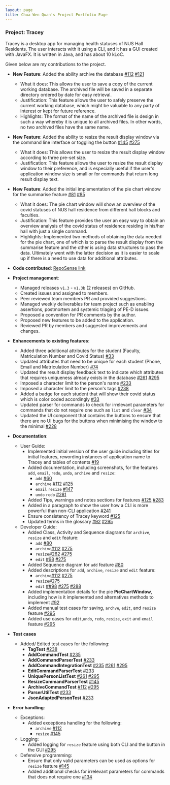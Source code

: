 ```yaml
---
layout: page
title: Chua Wen Quan's Project Portfolio Page
---
```


### Project: Tracey

Tracey is a desktop app for managing health statuses of NUS Hall Residents. The user interacts with it using a CLI, and it has a GUI created with JavaFX. It is written in Java, and has about 10 kLoC.

Given below are my contributions to the project.

* **New Feature**: Added the ability archive the database [\#112](https://github.com/AY2122S2-CS2103T-T12-3/tp/pull/112) [\#121](https://github.com/AY2122S2-CS2103T-T12-3/tp/pull/121)
  * What it does: This allows the user to save a copy of the current working database. The archived file will be saved in a separate directory ordered by date for easy retrieval.
  * Justification: This feature allows the user to safely preserve the current working database, which might be valuable to any party of interest or kept for future reference.
  * Highlights: The format of the name of the archived file is design in such a way whereby it is unique to all archived files. In other words, no two archived files have the same name.

* **New Feature**: Added the ability to resize the result display window via the command line interface or toggling the button [\#145](https://github.com/AY2122S2-CS2103T-T12-3/tp/pull/145) [\#275](https://github.com/AY2122S2-CS2103T-T12-3/tp/pull/275)
  * What it does: This allows the user to resize the result display window according to three pre-set size.
  * Justification: This feature allows the user to resize the result display window to their preference, and is especially useful if the user's application window size is small or for commands that return long result display text.

* **New Feature**: Added the initial implementation of the pie chart window for the summarise feature [\#81](https://github.com/AY2122S2-CS2103T-T12-3/tp/pull/81) [\#85](https://github.com/AY2122S2-CS2103T-T12-3/tp/pull/85)
  * What it does: The pie chart window will show an overview of the covid statuses of NUS hall residence from different hall blocks and faculties.
  * Justification: This feature provides the user an easy way to obtain an overview analysis of the covid status of residence residing in his/her hall with just a single command.
  * Highlights: Implemented two methods of obtaining the data needed for the pie chart, one of which is to parse the result display from the summarise feature and the other is using data structures to pass the data. Ultimately went with the latter decision as it is easier to scale up if there is a need to use data for additional attributes.

* **Code contributed**: [RepoSense link](https://nus-cs2103-ay2122s2.github.io/tp-dashboard/?search=cwq2326&breakdown=true&sort=groupTitle&sortWithin=title&since=2022-02-18&timeframe=commit&mergegroup=&groupSelect=groupByRepos&checkedFileTypes=docs~functional-code~test-code~other)

* **Project management**:
  * Managed releases `v1.3` - `v1.3b` (2 releases) on GitHub.
  * Created issues and assigned to members.
  * Peer reviewed team members PR and provided suggestions.
  * Managed weekly deliverables for team project such as enabling assertions, postmortem and systemic triaging of PE-D issues.
  * Proposed a convention for PR comments by the author.
  * Proposed new features to be added to the application.
  * Reviewed PR by members and suggested improvements and changes.

* **Enhancements to existing features**:
  * Added three additional attributes for the student (Faculty, Matriculation Number and Covid Status) [\#33](https://github.com/AY2122S2-CS2103T-T12-3/tp/pull/33)
  * Updated attributes that need to be unique for each student (Phone, Email and Matriculation Number) [\#74](https://github.com/AY2122S2-CS2103T-T12-3/tp/pull/74)
  * Updated the result display feedback text to indicate which attributes that requires uniqueness already exists in the database [\#261](https://github.com/AY2122S2-CS2103T-T12-3/tp/pull/261) [\#295](https://github.com/AY2122S2-CS2103T-T12-3/tp/pull/295)
  * Imposed a character limit to the person's name [\#233](https://github.com/AY2122S2-CS2103T-T12-3/tp/pull/233)
  * Imposed a character limit to the person's tags [\#238](https://github.com/AY2122S2-CS2103T-T12-3/tp/pull/238)
  * Added a badge for each student that will show their covid status which is color coded accordingly [\#33](https://github.com/AY2122S2-CS2103T-T12-3/tp/pull/33)
  * Updated parser for commands to check for irrelevant parameters for commands that do not require one such as `list` and `clear` [\#34](https://github.com/AY2122S2-CS2103T-T12-3/tp/pull/34)
  * Updated the UI component that contains the buttons to ensure that there are no UI bugs for the buttons when minimising the window to the minimal [\#228](https://github.com/AY2122S2-CS2103T-T12-3/tp/pull/228)

* **Documentation**:
  * User Guide:
    * Implemented initial version of the user guide including titles for initial features, rewording instances of application name to Tracey and tables of contents [\#19](https://github.com/AY2122S2-CS2103T-T12-3/tp/pull/19)
    * Added documentation, including screenshots, for the features `add`, `email`, `redo`, `undo`, `archive` and `resize`:
      * `add` [\#60](https://github.com/AY2122S2-CS2103T-T12-3/tp/pull/60)
      * `archive` [\#112](https://github.com/AY2122S2-CS2103T-T12-3/tp/pull/112) [\#125](https://github.com/AY2122S2-CS2103T-T12-3/tp/pull/125)
      * `email` `resize` [\#147](https://github.com/AY2122S2-CS2103T-T12-3/tp/pull/147) 
      * `undo` `redo` [\#281](https://github.com/AY2122S2-CS2103T-T12-3/tp/pull/281)
    * Added Tips, warnings and notes sections for features [\#125](https://github.com/AY2122S2-CS2103T-T12-3/tp/pull/125) [\#283](https://github.com/AY2122S2-CS2103T-T12-3/tp/pull/283)
    * Added in a paragraph to show the user how a CLI is more powerful than non-CLI application [\#241](https://github.com/AY2122S2-CS2103T-T12-3/tp/pull/241)
    * Ensure consistency of Tracey keyword [\#125](https://github.com/AY2122S2-CS2103T-T12-3/tp/pull/125)
    * Updated terms in the glossary [\#92](https://github.com/AY2122S2-CS2103T-T12-3/tp/pull/92) [\#295](https://github.com/AY2122S2-CS2103T-T12-3/tp/pull/295)
  * Developer Guide:
    * Added Class, Activity and Sequence diagrams for `archive`, `resize` and `edit` feature:
      * `add` [\#80](https://github.com/AY2122S2-CS2103T-T12-3/tp/pull/80)
      * `archive`[\#112](https://github.com/AY2122S2-CS2103T-T12-3/tp/pull/112) [\#275](https://github.com/AY2122S2-CS2103T-T12-3/tp/pull/275)
      * `resize`[\#262](https://github.com/AY2122S2-CS2103T-T12-3/tp/pull/262) [\#275](https://github.com/AY2122S2-CS2103T-T12-3/tp/pull/275)
      * `edit` [\#98](https://github.com/AY2122S2-CS2103T-T12-3/tp/pull/98) [\#275](https://github.com/AY2122S2-CS2103T-T12-3/tp/pull/275)
    * Added Sequence diagram for `add` feature [\#80](https://github.com/AY2122S2-CS2103T-T12-3/tp/pull/80) 
    * Added descriptions for `add`, `archive`, `resize` and `edit` feature: 
      * `archive`[\#112](https://github.com/AY2122S2-CS2103T-T12-3/tp/pull/112) [\#275](https://github.com/AY2122S2-CS2103T-T12-3/tp/pull/275)
      * `resize`[\#275](https://github.com/AY2122S2-CS2103T-T12-3/tp/pull/275)
      * `edit` [\##98](https://github.com/AY2122S2-CS2103T-T12-3/tp/pull/98) [\#275](https://github.com/AY2122S2-CS2103T-T12-3/tp/pull/275) [\#288](https://github.com/AY2122S2-CS2103T-T12-3/tp/pull/288)
    * Added implementation details for the pie **PieChartWindow**, including how is it implemented and alternatives methods to implement [\#92](https://github.com/AY2122S2-CS2103T-T12-3/tp/pull/92)
    * Added manual test cases for saving, `archve`, `edit`, and `resize` feature [\#295](https://github.com/AY2122S2-CS2103T-T12-3/tp/pull/295)
    * Added use cases for `edit`,`undo`, `redo`, `resize`, `exit` and `email` feature [\#295](https://github.com/AY2122S2-CS2103T-T12-3/tp/pull/295)
    
* **Test cases**
  * Added/ Edited test cases for the following:
    * **TagTest** [\#238](https://github.com/AY2122S2-CS2103T-T12-3/tp/pull/238)
    * **AddCommandTest** [\#235](https://github.com/AY2122S2-CS2103T-T12-3/tp/pull/235)
    * **AddCommandParserTest** [\#233](https://github.com/AY2122S2-CS2103T-T12-3/tp/pull/233)
    * **AddCommandIntegrationTest** [\#235](https://github.com/AY2122S2-CS2103T-T12-3/tp/pull/235) [\#261](https://github.com/AY2122S2-CS2103T-T12-3/tp/pull/261) [\#295](https://github.com/AY2122S2-CS2103T-T12-3/tp/pull/295)
    * **EditCommandParserTest** [\#233](https://github.com/AY2122S2-CS2103T-T12-3/tp/pull/233)
    * **UniquePersonListTest** [\#261](https://github.com/AY2122S2-CS2103T-T12-3/tp/pull/261) [\#295](https://github.com/AY2122S2-CS2103T-T12-3/tp/pull/295)
    * **ResizeCommandParserTest** [\#145](https://github.com/AY2122S2-CS2103T-T12-3/tp/pull/145)
    * **ArchiveCommandTest** [\#112](https://github.com/AY2122S2-CS2103T-T12-3/tp/pull/112) [\#295](https://github.com/AY2122S2-CS2103T-T12-3/tp/pull/295)
    * **ParserUtilTest** [\#233](https://github.com/AY2122S2-CS2103T-T12-3/tp/pull/233)
    * **JsonAdaptedPersonTest** [\#233](https://github.com/AY2122S2-CS2103T-T12-3/tp/pull/233)
    
* **Error handling**:
  * Exceptions:
    * Added exceptions handling for the following:
      * `archive` [\#112](https://github.com/AY2122S2-CS2103T-T12-3/tp/pull/112)
      * `resize` [\#145](https://github.com/AY2122S2-CS2103T-T12-3/tp/pull/145)
  * Logging:
    * Added logging for `resize` feature using both CLI and the button in the GUI [\#295](https://github.com/AY2122S2-CS2103T-T12-3/tp/pull/295)
  * Defensive programming:
    * Ensure that only valid parameters can be used as options for `resize` feature [\#145](https://github.com/AY2122S2-CS2103T-T12-3/tp/pull/145)
    * Added additional checks for irrelevant parameters for commands that does not require one [\#134](https://github.com/AY2122S2-CS2103T-T12-3/tp/pull/134) 
